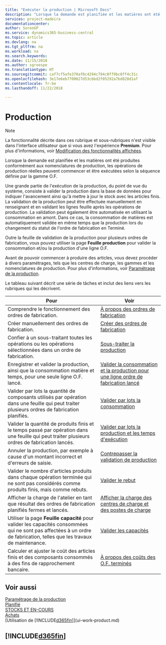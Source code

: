 ```yaml
---
title: "Exécuter la production | Microsoft Docs"
description: "Lorsque la demande est planifiée et les matières ont été produites conformément aux nomenclatures de production, les opérations de production réelles peuvent commencer et être exécutées selon la séquence définie par la gamme O.F."
services: project-madeira
documentationcenter: 
author: SorenGP
ms.service: dynamics365-business-central
ms.topic: article
ms.devlang: na
ms.tgt_pltfrm: na
ms.workload: na
ms.search.keywords: 
ms.date: 11/15/2018
ms.author: sgroespe
ms.translationtype: HT
ms.sourcegitcommit: caf7cf5afe370af0c4294c794c0ff9bc8ff4c31c
ms.openlocfilehash: 3e17e6eb7700027d53cbbd2f05292a7bd828d1af
ms.contentlocale: fr-be
ms.lasthandoff: 11/22/2018

---
```

# <a name="manufacturing"></a>Production
> [!NOTE]
> La fonctionnalité décrite dans ces rubrique et sous-rubriques n'est visible dans l'interface utilisateur que si vous avez l'expérience **Premium**. Pour plus d'informations, voir [Modification des fonctionnalités affichées](ui-experiences.md).

Lorsque la demande est planifiée et les matières ont été produites conformément aux nomenclatures de production, les opérations de production réelles peuvent commencer et être exécutées selon la séquence définie par la gamme O.F.  

Une grande partie de l'exécution de la production, du point de vue du système, consiste à valider la production dans la base de données pour indiquer l'avancement ainsi qu'à mettre à jour le stock avec les articles finis. La validation de la production peut être effectuée manuellement en renseignant et en validant les lignes feuille après les opérations de production. La validation peut également être automatisée en utilisant la consommation en amont. Dans ce cas, la consommation de matières est automatiquement validée en même temps que la production lors du changement du statut de l'ordre de fabrication en Terminé.  

Outre la feuille de validation de la production pour plusieurs ordres de fabrication, vous pouvez utiliser la page **Feuille production** pour valider la consommation et/ou la production d'une ligne O.F.

Avant de pouvoir commencer à produire des articles, vous devez procéder à divers paramétrages, tels que les centres de charge, les gammes et les nomenclatures de production. Pour plus d'informations, voir [Paramétrage de la production](production-configure-production-processes.md).

Le tableau suivant décrit une série de tâches et inclut des liens vers les rubriques qui les décrivent.   

|**Pour**|**Voir**|  
|------------|-------------|  
|Comprendre le fonctionnement des ordres de fabrication.|[À propos des ordres de fabrication](production-about-production-orders.md)|
|Créer manuellement des ordres de fabrication.|[Créer des ordres de fabrication](production-how-to-create-production-orders.md)|
|Confier à un sous-traitant toutes les opérations ou les opérations sélectionnées dans un ordre de fabrication.|[Sous-traiter la production](production-how-to-subcontract-manufacturing.md)|
|Enregistrer et valider la production, ainsi que la consommation matière et temps, pour une seule ligne O.F. lancé.|[Valider la consommation et la production pour une ligne ordre de fabrication lancé](production-how-to-register-consumption-and-output.md)|  
|Valider par lots la quantité de composants utilisés par opération dans une feuille qui peut traiter plusieurs ordres de fabrication planifiés.|[Valider par lots la consommation](production-how-to-post-consumption.md)|
|Valider la quantité de produits finis et le temps passé par opération dans une feuille qui peut traiter plusieurs ordres de fabrication lancés.|[Valider par lots la production et les temps d'exécution](production-how-to-post-output-quantity.md)|
|Annuler la production, par exemple à cause d'un montant incorrect et d'erreurs de saisie.  |[Contrepasser la validation de production](production-how-to-reverse-output-posting.md)|  
|Valider le nombre d'articles produits dans chaque opération terminée qui ne sont pas considérés comme produits finis, mais comme rebuts.|[Valider le rebut](production-how-to-post-scrap.md)|
|Afficher la charge de l'atelier en tant que résultat des ordres de fabrication planifiés fermes et lancés.|[Afficher la charge des centres de charge et des postes de charge](production-how-to-view-the-load-on-work-centers.md)|      
|Utiliser la page **Feuille capacité** pour valider les capacités consommées qui ne sont pas affectées à un ordre de fabrication, telles que les travaux de maintenance.|[Valider les capacités](production-how-to-post-capacities.md)|  
|Calculer et ajuster le coût des articles finis et des composants consommés à des fins de rapprochement bancaire.|[À propos des coûts des O.F. terminés](finance-about-finished-production-order-costs.md)|  

## <a name="see-also"></a>Voir aussi  
[Paramétrage de la production](production-configure-production-processes.md)  
[Planifié](production-planning.md)      
[STOCKS ET EN-COURS](inventory-manage-inventory.md)  
[Achats](purchasing-manage-purchasing.md)  
[Utilisation de [!INCLUDE[d365fin](includes/d365fin_md.md)]](ui-work-product.md)

## [!INCLUDE[d365fin](includes/free_trial_md.md)]  

